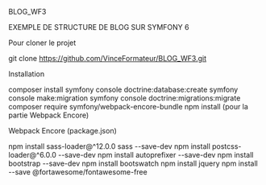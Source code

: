 BLOG_WF3

EXEMPLE DE STRUCTURE DE BLOG SUR SYMFONY 6

Pour cloner le projet

git clone https://github.com/VinceFormateur/BLOG_WF3.git

Installation

composer install
symfony console doctrine:database:create
symfony console make:migration
symfony console doctrine:migrations:migrate
composer require symfony/webpack-encore-bundle
npm install (pour la partie Webpack Encore)

Webpack Encore (package.json)

 npm install sass-loader@^12.0.0 sass --save-dev
 npm install postcss-loader@^6.0.0 --save-dev
 npm install autoprefixer --save-dev
 npm install bootstrap --save-dev
 npm install bootswatch
 npm install jquery
 npm install --save @fortawesome/fontawesome-free